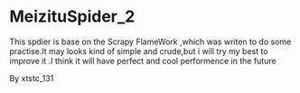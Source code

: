 # MeizituSpider_2
This spdier is base on the Scrapy FlameWork ,which was writen to do some practise.It may looks kind of simple and crude,but i 
will try my best to improve it .I think it will have perfect and cool performence in the future





By xtstc_131
